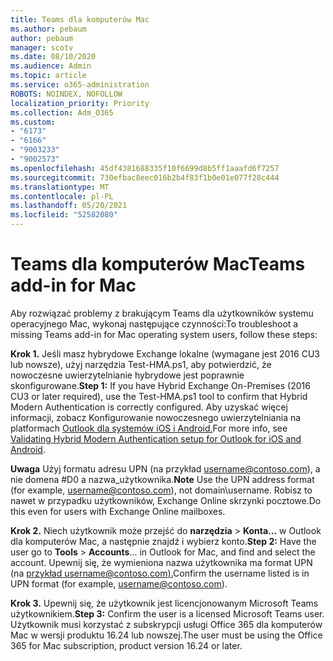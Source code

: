 ```yaml
---
title: Teams dla komputerów Mac
ms.author: pebaum
author: pebaum
manager: scotv
ms.date: 08/10/2020
ms.audience: Admin
ms.topic: article
ms.service: o365-administration
ROBOTS: NOINDEX, NOFOLLOW
localization_priority: Priority
ms.collection: Adm_O365
ms.custom:
- "6173"
- "6166"
- "9003233"
- "9002573"
ms.openlocfilehash: 45df4381688335f10f6699d8b5ff1aaafd6f7257
ms.sourcegitcommit: 730efbac8eec016b2b4f83f1b0e01e077f28c444
ms.translationtype: MT
ms.contentlocale: pl-PL
ms.lasthandoff: 05/20/2021
ms.locfileid: "52582080"
---
```

# <a name="teams-add-in-for-mac"></a><span data-ttu-id="95f85-102">Teams dla komputerów Mac</span><span class="sxs-lookup"><span data-stu-id="95f85-102">Teams add-in for Mac</span></span>

<span data-ttu-id="95f85-103">Aby rozwiązać problemy z brakującym Teams dla użytkowników systemu operacyjnego Mac, wykonaj następujące czynności:</span><span class="sxs-lookup"><span data-stu-id="95f85-103">To troubleshoot a missing Teams add-in for Mac operating system users, follow these steps:</span></span>

<span data-ttu-id="95f85-104">**Krok 1.** Jeśli masz hybrydowe Exchange lokalne (wymagane jest 2016 CU3 lub nowsze), użyj narzędzia Test-HMA.ps1, aby potwierdzić, że nowoczesne uwierzytelnianie hybrydowe jest poprawnie skonfigurowane.</span><span class="sxs-lookup"><span data-stu-id="95f85-104">**Step 1:** If you have Hybrid Exchange On-Premises (2016 CU3 or later required), use the Test-HMA.ps1 tool to confirm that Hybrid Modern Authentication is correctly configured.</span></span> <span data-ttu-id="95f85-105">Aby uzyskać więcej informacji, zobacz Konfigurowanie nowoczesnego uwierzytelniania na platformach [Outlook dla systemów iOS i Android.](https://aka.ms/TestHMAEAS)</span><span class="sxs-lookup"><span data-stu-id="95f85-105">For more info, see [Validating Hybrid Modern Authentication setup for Outlook for iOS and Android](https://aka.ms/TestHMAEAS).</span></span>  

<span data-ttu-id="95f85-106">**Uwaga** Użyj formatu adresu UPN (na przykład [username@contoso.com](mailto:username@contoso.com)), a nie domena #D0 a nazwa_użytkownika.</span><span class="sxs-lookup"><span data-stu-id="95f85-106">**Note** Use the UPN address format (for example, [username@contoso.com](mailto:username@contoso.com)), not domain\username.</span></span> <span data-ttu-id="95f85-107">Robisz to nawet w przypadku użytkowników, Exchange Online skrzynki pocztowe.</span><span class="sxs-lookup"><span data-stu-id="95f85-107">Do this even for users with Exchange Online mailboxes.</span></span>

<span data-ttu-id="95f85-108">**Krok 2.** Niech użytkownik może przejść do **narzędzia**  >  **Konta...** w Outlook dla komputerów Mac, a następnie znajdź i wybierz konto.</span><span class="sxs-lookup"><span data-stu-id="95f85-108">**Step 2:** Have the user go to **Tools** > **Accounts**... in Outlook for Mac, and find and select the account.</span></span> <span data-ttu-id="95f85-109">Upewnij się, że wymieniona nazwa użytkownika ma format UPN (na [przykład username@contoso.com).](mailto:username@contoso.com)</span><span class="sxs-lookup"><span data-stu-id="95f85-109">Confirm the username listed is in UPN format (for example, [username@contoso.com](mailto:username@contoso.com)).</span></span>

<span data-ttu-id="95f85-110">**Krok 3.** Upewnij się, że użytkownik jest licencjonowanym Microsoft Teams użytkownikiem.</span><span class="sxs-lookup"><span data-stu-id="95f85-110">**Step 3:** Confirm the user is a licensed Microsoft Teams user.</span></span> <span data-ttu-id="95f85-111">Użytkownik musi korzystać z subskrypcji usługi Office 365 dla komputerów Mac w wersji produktu 16.24 lub nowszej.</span><span class="sxs-lookup"><span data-stu-id="95f85-111">The user must be using the Office 365 for Mac subscription, product version 16.24 or later.</span></span>